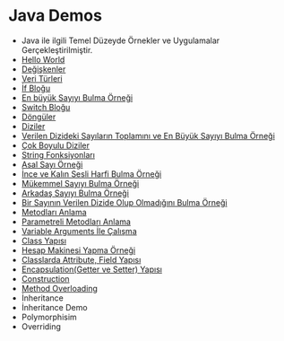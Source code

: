 # Java Demos
- Java ile ilgili Temel Düzeyde Örnekler ve Uygulamalar Gerçekleştirilmiştir.
- [Hello World](https://github.com/BetulBircan/javaDemos/tree/main/helloWorld)
- [Değişkenler](https://github.com/BetulBircan/javaDemos/tree/main/variables)
- [Veri Türleri](https://github.com/BetulBircan/javaDemos/tree/main/datatypes)
- [İf Bloğu](https://github.com/BetulBircan/javaDemos/tree/main/conditionals)
- [En büyük Sayıyı Bulma Örneği](https://github.com/BetulBircan/javaDemos/tree/main/recapDemo1)
- [Switch Bloğu](https://github.com/BetulBircan/javaDemos/tree/main/switchDemo)
- [Döngüler](https://github.com/BetulBircan/javaDemos/tree/main/loopDemo)
- [Diziler](https://github.com/BetulBircan/javaDemos/tree/main/arraysDemo)
- [Verilen Dizideki Sayıların Toplamını ve En Büyük Sayıyı Bulma Örneği](https://github.com/BetulBircan/javaDemos/tree/main/reCapDemo2)
- [Çok Boyulu Diziler](https://github.com/BetulBircan/javaDemos/tree/main/multiDimensionalArrayDemo)
- [String Fonksiyonları](https://github.com/BetulBircan/javaDemos/tree/main/stringsDemo)
- [Asal Sayı Örneği](https://github.com/BetulBircan/javaDemos/tree/main/miniProjeAsalSayi)
- [İnce ve Kalın Sesli Harfi Bulma Örneği](https://github.com/BetulBircan/javaDemos/tree/main/sesliHarfler)
- [Mükemmel Sayıyı Bulma Örneği](https://github.com/BetulBircan/javaDemos/tree/main/mukemmelSayilar)
- [Arkadaş Sayıyı Bulma Örneği](https://github.com/BetulBircan/javaDemos/tree/main/arkadasSayilar)
- [Bir Sayının Verilen Dizide Olup Olmadığını Bulma Örneği](https://github.com/BetulBircan/javaDemos/tree/main/sayiBulma)
- [Metodları Anlama](https://github.com/BetulBircan/javaDemos/tree/main/methods)
- [Parametreli Metodları Anlama](https://github.com/BetulBircan/javaDemos/tree/main/methods2)
- [Variable Arguments İle Çalışma](https://github.com/BetulBircan/javaDemos/tree/main/methods2)
- [Class Yapısı](https://github.com/BetulBircan/javaDemos/tree/main/classes)
- [Hesap Makinesi Yapma Örneği](https://github.com/BetulBircan/javaDemos/tree/main/reCapDemo_Classes)
- [Classlarda Attribute, Field Yapısı](https://github.com/BetulBircan/javaDemos/tree/main/classesWithAttributes)
- [Encapsulation(Getter ve Setter) Yapısı](https://github.com/BetulBircan/javaDemos/tree/main/classesWithAttributes)
- [Construction](https://github.com/BetulBircan/javaDemos/tree/main/classesWithAttributes)
- [Method Overloading](https://github.com/BetulBircan/javaDemos/tree/main/methodOverloading)
- İnheritance
- İnheritance Demo
- Polymorphisim
- Overriding


